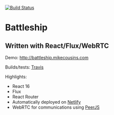 [![Build Status](https://travis-ci.org/mikecousins/battleship.svg?branch=master)](https://travis-ci.org/mikecousins/battleship)

# Battleship
## Written with React/Flux/WebRTC

Demo: http://battleship.mikecousins.com

Builds/tests: [Travis](https://travis-ci.org/mikecousins/battleship)

Highlights:
* React 16
* Flux
* React Router
* Automatically deployed on [Netlify](http://www.netlify.com)
* WebRTC for communications using [PeerJS](http://peerjs.com/)
